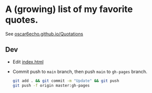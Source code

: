# A (growing) list of my favorite quotes.

See [oscar6echo.github.io/Quotations](http://oscar6echo.github.io/Quotations)

## Dev

- Edit [index.html](./index.html)

- Commit push to `main` branch, then push `main` to `gh-pages` branch.

  ```bash
  git add . && git commit -m "Update" && git push
  git push -f origin master:gh-pages
  ```
